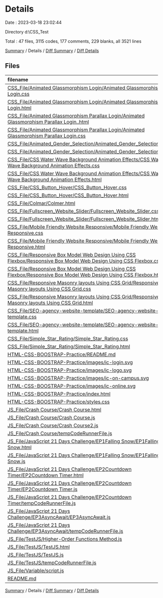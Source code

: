 # Details

Date : 2023-03-18 23:02:44

Directory d:\\CSS_Test

Total : 47 files,  3115 codes, 177 comments, 229 blanks, all 3521 lines

[Summary](results.md) / Details / [Diff Summary](diff.md) / [Diff Details](diff-details.md)

## Files
| filename | language | code | comment | blank | total |
| :--- | :--- | ---: | ---: | ---: | ---: |
| [CSS_File/Animated Glassmorphism Login/Animated Glassmorphism Login.css](/CSS_File/Animated%20Glassmorphism%20Login/Animated%20Glassmorphism%20Login.css) | CSS | 241 | 0 | 0 | 241 |
| [CSS_File/Animated Glassmorphism Login/Animated Glassmorphism Login.html](/CSS_File/Animated%20Glassmorphism%20Login/Animated%20Glassmorphism%20Login.html) | HTML | 45 | 0 | 0 | 45 |
| [CSS_File/Animated Glassmorphism Parallax Login/Animated Glassmorphism Parallax Login..html](/CSS_File/Animated%20Glassmorphism%20Parallax%20Login/Animated%20Glassmorphism%20Parallax%20Login..html) | HTML | 43 | 0 | 0 | 43 |
| [CSS_File/Animated Glassmorphism Parallax Login/Animated Glassmorphism Parallax Login.css](/CSS_File/Animated%20Glassmorphism%20Parallax%20Login/Animated%20Glassmorphism%20Parallax%20Login.css) | CSS | 114 | 0 | 1 | 115 |
| [CSS_File/Animated_Gender_Selection/Animated_Gender_Selection.css](/CSS_File/Animated_Gender_Selection/Animated_Gender_Selection.css) | CSS | 127 | 0 | 0 | 127 |
| [CSS_File/Animated_Gender_Selection/Animated_Gender_Selection.html](/CSS_File/Animated_Gender_Selection/Animated_Gender_Selection.html) | HTML | 33 | 0 | 0 | 33 |
| [CSS_File/CSS Water Wave Background Animation Effects/CSS Water Wave Background Animation Effects.css](/CSS_File/CSS%20Water%20Wave%20Background%20Animation%20Effects/CSS%20Water%20Wave%20Background%20Animation%20Effects.css) | CSS | 115 | 0 | 1 | 116 |
| [CSS_File/CSS Water Wave Background Animation Effects/CSS Water Wave Background Animation Effects.html](/CSS_File/CSS%20Water%20Wave%20Background%20Animation%20Effects/CSS%20Water%20Wave%20Background%20Animation%20Effects.html) | HTML | 23 | 0 | 0 | 23 |
| [CSS_File/CSS_Button_Hover/CSS_Button_Hover.css](/CSS_File/CSS_Button_Hover/CSS_Button_Hover.css) | CSS | 141 | 0 | 0 | 141 |
| [CSS_File/CSS_Button_Hover/CSS_Button_Hover.html](/CSS_File/CSS_Button_Hover/CSS_Button_Hover.html) | HTML | 35 | 0 | 0 | 35 |
| [CSS_File/Colmar/Colmer.html](/CSS_File/Colmar/Colmer.html) | HTML | 0 | 0 | 1 | 1 |
| [CSS_File/Fullscreen_Website_Slider/Fullscreen_Website_Slider.css](/CSS_File/Fullscreen_Website_Slider/Fullscreen_Website_Slider.css) | CSS | 102 | 0 | 0 | 102 |
| [CSS_File/Fullscreen_Website_Slider/Fullscreen_Website_Slider.html](/CSS_File/Fullscreen_Website_Slider/Fullscreen_Website_Slider.html) | HTML | 53 | 0 | 3 | 56 |
| [CSS_File/Mobile Friendly Website Responsive/Mobile Friendly Website Responsive.css](/CSS_File/Mobile%20Friendly%20Website%20Responsive/Mobile%20Friendly%20Website%20Responsive.css) | CSS | 337 | 12 | 53 | 402 |
| [CSS_File/Mobile Friendly Website Responsive/Mobile Friendly Website Responsive.html](/CSS_File/Mobile%20Friendly%20Website%20Responsive/Mobile%20Friendly%20Website%20Responsive.html) | HTML | 187 | 6 | 0 | 193 |
| [CSS_File/Responsive Box Model Web Design Using CSS Flexbox/Responsive Box Model Web Design Using CSS Flexbox.css](/CSS_File/Responsive%20Box%20Model%20Web%20Design%20Using%20CSS%20Flexbox/Responsive%20Box%20Model%20Web%20Design%20Using%20CSS%20Flexbox.css) | CSS | 106 | 0 | 1 | 107 |
| [CSS_File/Responsive Box Model Web Design Using CSS Flexbox/Responsive Box Model Web Design Using CSS Flexbox.html](/CSS_File/Responsive%20Box%20Model%20Web%20Design%20Using%20CSS%20Flexbox/Responsive%20Box%20Model%20Web%20Design%20Using%20CSS%20Flexbox.html) | HTML | 58 | 0 | 0 | 58 |
| [CSS_File/Responsive Masonry layouts Using CSS Grid/Responsive Masonry layouts Using CSS Grid.css](/CSS_File/Responsive%20Masonry%20layouts%20Using%20CSS%20Grid/Responsive%20Masonry%20layouts%20Using%20CSS%20Grid.css) | CSS | 80 | 0 | 0 | 80 |
| [CSS_File/Responsive Masonry layouts Using CSS Grid/Responsive Masonry layouts Using CSS Grid.html](/CSS_File/Responsive%20Masonry%20layouts%20Using%20CSS%20Grid/Responsive%20Masonry%20layouts%20Using%20CSS%20Grid.html) | HTML | 57 | 0 | 0 | 57 |
| [CSS_File/SEO-agency-website-template/SEO-agency-website-template.css](/CSS_File/SEO-agency-website-template/SEO-agency-website-template.css) | CSS | 66 | 1 | 2 | 69 |
| [CSS_File/SEO-agency-website-template/SEO-agency-website-template.html](/CSS_File/SEO-agency-website-template/SEO-agency-website-template.html) | HTML | 25 | 1 | 0 | 26 |
| [CSS_File/Simple_Star_Rating/Simple_Star_Rating.css](/CSS_File/Simple_Star_Rating/Simple_Star_Rating.css) | CSS | 73 | 0 | 3 | 76 |
| [CSS_File/Simple_Star_Rating/Simple_Star_Rating.html](/CSS_File/Simple_Star_Rating/Simple_Star_Rating.html) | HTML | 51 | 0 | 0 | 51 |
| [HTML-CSS-BOOSTRAP-Practice/README.md](/HTML-CSS-BOOSTRAP-Practice/README.md) | Markdown | 25 | 0 | 15 | 40 |
| [HTML-CSS-BOOSTRAP-Practice/images/ic-login.svg](/HTML-CSS-BOOSTRAP-Practice/images/ic-login.svg) | XML | 27 | 1 | 0 | 28 |
| [HTML-CSS-BOOSTRAP-Practice/images/ic-logo.svg](/HTML-CSS-BOOSTRAP-Practice/images/ic-logo.svg) | XML | 31 | 1 | 0 | 32 |
| [HTML-CSS-BOOSTRAP-Practice/images/ic-on-campus.svg](/HTML-CSS-BOOSTRAP-Practice/images/ic-on-campus.svg) | XML | 27 | 1 | 0 | 28 |
| [HTML-CSS-BOOSTRAP-Practice/images/ic-online.svg](/HTML-CSS-BOOSTRAP-Practice/images/ic-online.svg) | XML | 27 | 1 | 0 | 28 |
| [HTML-CSS-BOOSTRAP-Practice/index.html](/HTML-CSS-BOOSTRAP-Practice/index.html) | HTML | 206 | 12 | 9 | 227 |
| [HTML-CSS-BOOSTRAP-Practice/styles.css](/HTML-CSS-BOOSTRAP-Practice/styles.css) | CSS | 323 | 16 | 79 | 418 |
| [JS_File/Crash Course/Crash Course.html](/JS_File/Crash%20Course/Crash%20Course.html) | HTML | 14 | 0 | 0 | 14 |
| [JS_File/Crash Course/Crash Course.js](/JS_File/Crash%20Course/Crash%20Course.js) | JavaScript | 54 | 11 | 18 | 83 |
| [JS_File/Crash Course/Crash Course2.js](/JS_File/Crash%20Course/Crash%20Course2.js) | JavaScript | 10 | 1 | 2 | 13 |
| [JS_File/Crash Course/tempCodeRunnerFile.js](/JS_File/Crash%20Course/tempCodeRunnerFile.js) | JavaScript | 9 | 4 | 2 | 15 |
| [JS_File/JavaScript 21 Days Challenge/EP1Falling Snow/EP1Falling Snow.html](/JS_File/JavaScript%2021%20Days%20Challenge/EP1Falling%20Snow/EP1Falling%20Snow.html) | HTML | 19 | 0 | 3 | 22 |
| [JS_File/JavaScript 21 Days Challenge/EP1Falling Snow/EP1Falling Snow.js](/JS_File/JavaScript%2021%20Days%20Challenge/EP1Falling%20Snow/EP1Falling%20Snow.js) | JavaScript | 55 | 14 | 11 | 80 |
| [JS_File/JavaScript 21 Days Challenge/EP2Countdown Timer/EP2Countdown Timer.html](/JS_File/JavaScript%2021%20Days%20Challenge/EP2Countdown%20Timer/EP2Countdown%20Timer.html) | HTML | 50 | 0 | 5 | 55 |
| [JS_File/JavaScript 21 Days Challenge/EP2Countdown Timer/EP2Countdown Timer.js](/JS_File/JavaScript%2021%20Days%20Challenge/EP2Countdown%20Timer/EP2Countdown%20Timer.js) | JavaScript | 23 | 3 | 5 | 31 |
| [JS_File/JavaScript 21 Days Challenge/EP2Countdown Timer/tempCodeRunnerFile.js](/JS_File/JavaScript%2021%20Days%20Challenge/EP2Countdown%20Timer/tempCodeRunnerFile.js) | JavaScript | 1 | 0 | 0 | 1 |
| [JS_File/JavaScript 21 Days Challenge/EP3AsyncAwait/EP3AsyncAwait.js](/JS_File/JavaScript%2021%20Days%20Challenge/EP3AsyncAwait/EP3AsyncAwait.js) | JavaScript | 20 | 44 | 3 | 67 |
| [JS_File/JavaScript 21 Days Challenge/EP3AsyncAwait/tempCodeRunnerFile.js](/JS_File/JavaScript%2021%20Days%20Challenge/EP3AsyncAwait/tempCodeRunnerFile.js) | JavaScript | 1 | 0 | 0 | 1 |
| [JS_File/TestJS/Higher-Order Functions Method.js](/JS_File/TestJS/Higher-Order%20Functions%20Method.js) | JavaScript | 40 | 46 | 6 | 92 |
| [JS_File/TestJS/TestJS.html](/JS_File/TestJS/TestJS.html) | HTML | 12 | 0 | 0 | 12 |
| [JS_File/TestJS/TestJS.js](/JS_File/TestJS/TestJS.js) | JavaScript | 16 | 1 | 0 | 17 |
| [JS_File/TestJS/tempCodeRunnerFile.js](/JS_File/TestJS/tempCodeRunnerFile.js) | JavaScript | 1 | 0 | 1 | 2 |
| [JS_File/Variable/script.js](/JS_File/Variable/script.js) | JavaScript | 10 | 1 | 4 | 15 |
| [README.md](/README.md) | Markdown | 2 | 0 | 1 | 3 |

[Summary](results.md) / Details / [Diff Summary](diff.md) / [Diff Details](diff-details.md)